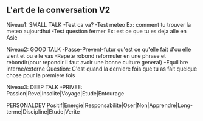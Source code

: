 L'art de la conversation V2
---------------------------

Niveau1: SMALL TALK
-Test ca va?
-Test meteo Ex: comment tu trouver la meteo aujourdhui
-Test question fermer Ex: est ce que tu es deja alle en Asie

Niveau2: GOOD TALK
-Passe-Prevent-futur qu'est ce qu'elle fait d'ou elle vient et ou elle vas
-Repete robond reformuler en une phrase et rebondir(pour repondir il faut avoir une bonne culture general)
-Equilibre interne/externe Question: C'est quand la derniere fois que tu as fait quelque chose pour la premiere fois

Niveau3: DEEP TALK
-PRIVEE: Passion|Reve|Insolite|Voyage|Etude|Entourage


PERSONALDEV
Positif|Energie|Responsabilite|Oser|Non|Apprendre|Long-terme|Discipline|Etude|Verite
